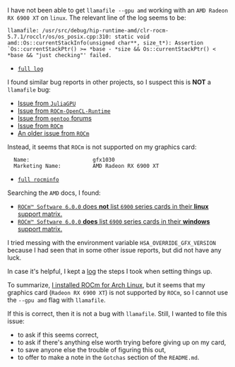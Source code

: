 I have not been able to get `llamafile --gpu amd` working with an `AMD Radeon RX 6900 XT` on `linux`. The relevant line of the log seems to be:

```
llamafile: /usr/src/debug/hip-runtime-amd/clr-rocm-5.7.1/rocclr/os/os_posix.cpp:310: static void amd::Os::currentStackInfo(unsigned char**, size_t*): Assertion `Os::currentStackPtr() >= *base - *size && Os::currentStackPtr() < *base && "just checking"' failed.
```

- [`full log`](https://github.com/johnshaughnessy/llamafile-mc/blob/memory-cache/log/llama2.log)

I found similar bug reports in other projects, so I suspect this is **NOT** a `llamafile` bug:

- [Issue from `JuliaGPU`](https://github.com/JuliaGPU/AMDGPU.jl/issues/549)
- [Issue from `ROCm-OpenCL-Runtime`](https://github.com/RadeonOpenCompute/ROCm-OpenCL-Runtime/issues/158)
- [Issue from `gentoo` forums](https://bugs.gentoo.org/895286)
- [Issue from `ROCm`](https://github.com/ROCm/ROCm/issues/1376)
- [An older issue from `ROCm`](https://github.com/ROCm/ROCm/issues/887)

Instead, it seems that `ROCm` is not supported on my graphics card:

```
  Name:                    gfx1030
  Marketing Name:          AMD Radeon RX 6900 XT
```

- [`full rocminfo`](https://github.com/johnshaughnessy/llamafile-mc/blob/memory-cache/log/rocminfo.log)

Searching the `AMD` docs, I found:

- [`ROCm™ Software 6.0.0` does **not** list `6900` series cards in their **linux** support matrix.](https://rocm.docs.amd.com/projects/install-on-linux/en/latest/reference/system-requirements.html)
- [`ROCm™ Software 6.0.0` **does** list `6900` series cards in their **windows** support matrix.](https://rocm.docs.amd.com/projects/install-on-windows/en/latest/reference/system-requirements.html)

I tried messing with the environment variable `HSA_OVERRIDE_GFX_VERSION` because I had seen that in some other issue reports, but did not have any luck.

In case it's helpful, I kept a [log](https://github.com/johnshaughnessy/llamafile-mc/blob/memory-cache/MemoryCache.md) the steps I took when setting things up.

To summarize, [I installed ROCm for Arch Linux](https://github.com/rocm-arch/rocm-arch), but it seems that my graphics card (`Radeon RX 6900 XT`) is not supported by `ROCm`, so I cannot use the `--gpu amd` flag with `llamafile`.

If this is correct, then it is not a bug with `llamafile`. Still, I wanted to file this issue:

- to ask if this seems correct,
- to ask if there's anything else worth trying before giving up on my card,
- to save anyone else the trouble of figuring this out,
- to offer to make a note in the `Gotchas` section of the `README.md`.

